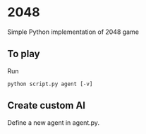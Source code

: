 2048
====

Simple Python implementation of 2048 game

## To play

Run
```
python script.py agent [-v]
```

## Create custom AI

Define a new agent in agent.py. 